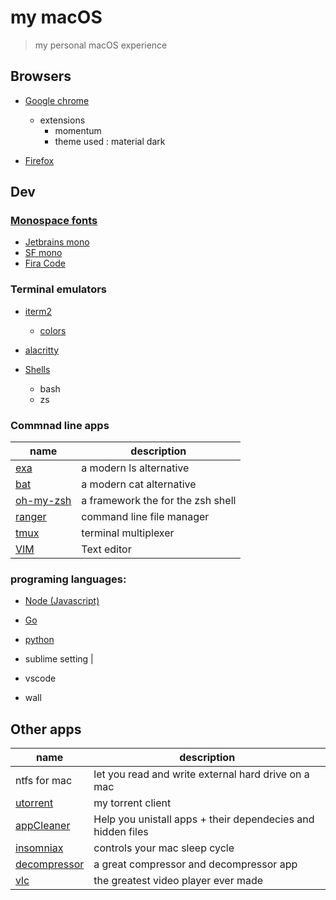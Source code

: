# my macOS
> my personal macOS experience 

## Browsers
- [Google chrome]()
	-  extensions
		- momentum
		- theme used : material dark 
		
- [Firefox]()

## Dev

### [Monospace fonts]()

- [Jetbrains mono]()
- [SF mono]()
- [Fira Code]()


### Terminal emulators

- [iterm2]()
	- [colors]()

- [alacritty]()

- [Shells]()
	- bash 	
	- zs

### Commnad line apps
name | description 
-------| ---------
[exa]() | a modern ls alternative
[bat]() | a modern cat alternative
[oh-my-zsh]() | a framework the for the zsh shell
[ranger]() | command line file manager
[tmux]() | terminal multiplexer
[VIM]() | Text editor

### programing languages:
- [Node (Javascript)]()
- [Go]() 
- [python]()
		

- sublime setting | 
- vscode 
- wall
## Other apps
| name | description 
-------|------------
ntfs for mac | let you read and write external hard drive on a mac
[utorrent](https://www.utorrent.com/) | my torrent client 
[appCleaner]() | Help you unistall apps + their dependecies and hidden files
[insomniax]() | controls your mac sleep cycle
[decompressor]() | a great compressor and decompressor app
[vlc]() | the greatest video player ever made 